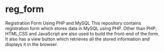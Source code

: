 # reg_form
Registration Form Using PHP and MySQL
This repository contains registration form which stores data in MySQL using PHP.
Other than PHP; HTML,CSS and JavaScript are also used to build the front-end of the form. It also has a view button which retrieves
all the stored information and displays it in the browser.
